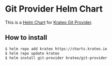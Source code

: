 # Git Provider Helm Chart

This is a [Helm Chart](https://helm.sh/docs/topics/charts/) for [Krateo Git Provider](https://github.com/krateoplatformops/git-provider).


## How to install

```sh
$ helm repo add krateo https://charts.krateo.io
$ helm repo update krateo
$ helm install git-provider krateo/git-provider
```
